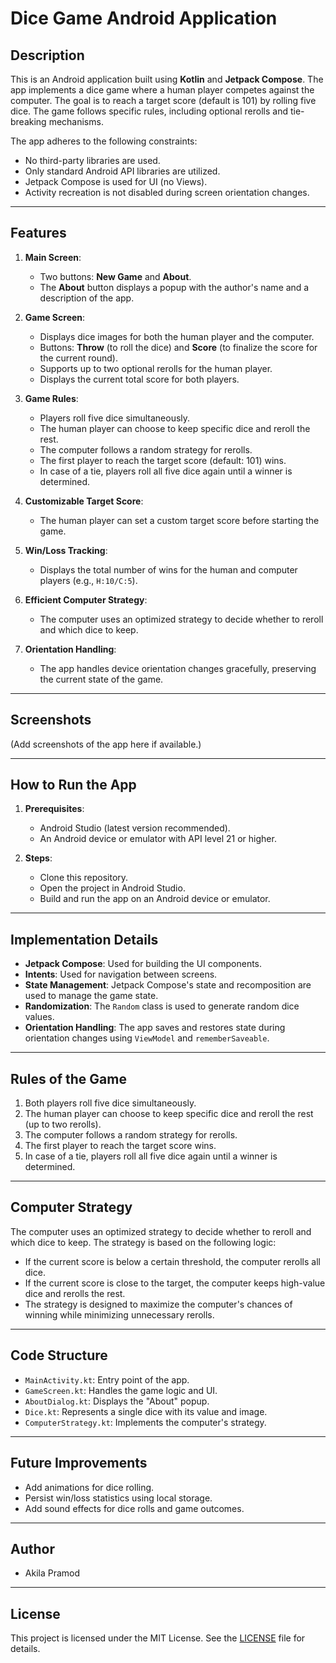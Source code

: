 # Dice Game Android Application

## Description
This is an Android application built using **Kotlin** and **Jetpack Compose**. The app implements a dice game where a human player competes against the computer. The goal is to reach a target score (default is 101) by rolling five dice. The game follows specific rules, including optional rerolls and tie-breaking mechanisms.

The app adheres to the following constraints:
- No third-party libraries are used.
- Only standard Android API libraries are utilized.
- Jetpack Compose is used for UI (no Views).
- Activity recreation is not disabled during screen orientation changes.

---

## Features
1. **Main Screen**:
   - Two buttons: **New Game** and **About**.
   - The **About** button displays a popup with the author's name and a description of the app.

2. **Game Screen**:
   - Displays dice images for both the human player and the computer.
   - Buttons: **Throw** (to roll the dice) and **Score** (to finalize the score for the current round).
   - Supports up to two optional rerolls for the human player.
   - Displays the current total score for both players.

3. **Game Rules**:
   - Players roll five dice simultaneously.
   - The human player can choose to keep specific dice and reroll the rest.
   - The computer follows a random strategy for rerolls.
   - The first player to reach the target score (default: 101) wins.
   - In case of a tie, players roll all five dice again until a winner is determined.

4. **Customizable Target Score**:
   - The human player can set a custom target score before starting the game.

5. **Win/Loss Tracking**:
   - Displays the total number of wins for the human and computer players (e.g., `H:10/C:5`).

6. **Efficient Computer Strategy**:
   - The computer uses an optimized strategy to decide whether to reroll and which dice to keep.

7. **Orientation Handling**:
   - The app handles device orientation changes gracefully, preserving the current state of the game.

---

## Screenshots
(Add screenshots of the app here if available.)

---

## How to Run the App
1. **Prerequisites**:
   - Android Studio (latest version recommended).
   - An Android device or emulator with API level 21 or higher.

2. **Steps**:
   - Clone this repository.
   - Open the project in Android Studio.
   - Build and run the app on an Android device or emulator.

---

## Implementation Details
- **Jetpack Compose**: Used for building the UI components.
- **Intents**: Used for navigation between screens.
- **State Management**: Jetpack Compose's state and recomposition are used to manage the game state.
- **Randomization**: The `Random` class is used to generate random dice values.
- **Orientation Handling**: The app saves and restores state during orientation changes using `ViewModel` and `rememberSaveable`.

---

## Rules of the Game
1. Both players roll five dice simultaneously.
2. The human player can choose to keep specific dice and reroll the rest (up to two rerolls).
3. The computer follows a random strategy for rerolls.
4. The first player to reach the target score wins.
5. In case of a tie, players roll all five dice again until a winner is determined.

---

## Computer Strategy
The computer uses an optimized strategy to decide whether to reroll and which dice to keep. The strategy is based on the following logic:
- If the current score is below a certain threshold, the computer rerolls all dice.
- If the current score is close to the target, the computer keeps high-value dice and rerolls the rest.
- The strategy is designed to maximize the computer's chances of winning while minimizing unnecessary rerolls.

---

## Code Structure
- `MainActivity.kt`: Entry point of the app.
- `GameScreen.kt`: Handles the game logic and UI.
- `AboutDialog.kt`: Displays the "About" popup.
- `Dice.kt`: Represents a single dice with its value and image.
- `ComputerStrategy.kt`: Implements the computer's strategy.

---

## Future Improvements
- Add animations for dice rolling.
- Persist win/loss statistics using local storage.
- Add sound effects for dice rolls and game outcomes.

---

## Author
- Akila Pramod

---

## License
This project is licensed under the MIT License. See the [LICENSE](LICENSE) file for details.

